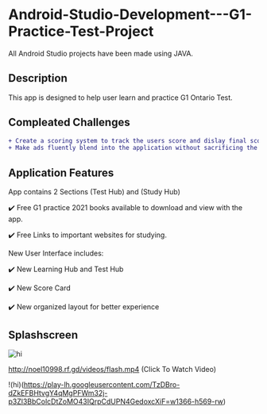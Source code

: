 # Android-Studio-Development---G1-Practice-Test-Project
All Android Studio projects have been made using JAVA. 

## Description 
This app is designed to help user learn and practice G1 Ontario Test.

## Compleated Challenges
```diff
+ Create a scoring system to track the users score and dislay final score at the end the test.
+ Make ads fluently blend into the application without sacrificing the quality of the app.  
```
## Application Features
App contains 2 Sections (Test Hub) and (Study Hub)

✔️ Free G1 practice 2021 books available to download and view with the app.

✔️ Free Links to important websites for studying.

New User Interface includes: 

✔️ New Learning Hub and Test Hub

✔️ New Score Card

✔️ New organized layout for better experience

## Splashscreen
![hi](https://github.com/noelshereportfolio/Android-Studio-Development---G1-Practice-Test-Application/blob/main/readme_assets/gif_splash.gif)

http://noel10998.rf.gd/videos/flash.mp4 (Click To Watch Video)

!(hi)(https://play-lh.googleusercontent.com/TzDBro-dZkEFBHtvgY4qMgPFWm32j-p3Zl3BbColcDtZoMO43IQrpCdUPN4GedoxcXiF=w1366-h569-rw)
